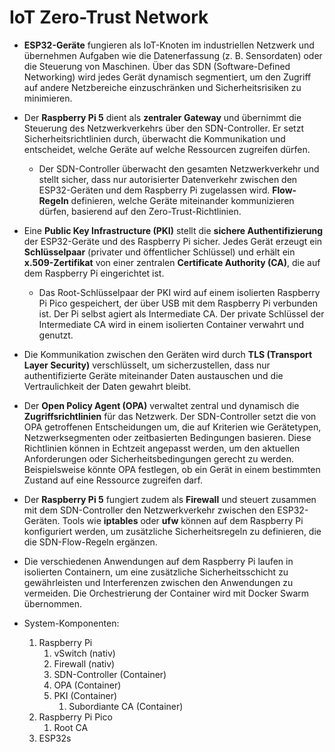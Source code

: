 # IoT Zero-Trust Network 

- **ESP32-Geräte** fungieren als IoT-Knoten im industriellen Netzwerk und übernehmen Aufgaben wie die Datenerfassung (z. B. Sensordaten) oder die Steuerung von Maschinen. Über das SDN (Software-Defined Networking) wird jedes Gerät dynamisch segmentiert, um den Zugriff auf andere Netzbereiche einzuschränken und Sicherheitsrisiken zu minimieren.

- Der **Raspberry Pi 5** dient als **zentraler Gateway** und übernimmt die Steuerung des Netzwerkverkehrs über den SDN-Controller. Er setzt Sicherheitsrichtlinien durch, überwacht die Kommunikation und entscheidet, welche Geräte auf welche Ressourcen zugreifen dürfen.
    - Der SDN-Controller überwacht den gesamten Netzwerkverkehr und stellt sicher, dass nur autorisierter Datenverkehr zwischen den ESP32-Geräten und dem Raspberry Pi zugelassen wird. **Flow-Regeln** definieren, welche Geräte miteinander kommunizieren dürfen, basierend auf den Zero-Trust-Richtlinien.
 
- Eine **Public Key Infrastructure (PKI)** stellt die **sichere Authentifizierung** der ESP32-Geräte und des Raspberry Pi sicher. Jedes Gerät erzeugt ein **Schlüsselpaar** (privater und öffentlicher Schlüssel) und erhält ein **x.509-Zertifikat** von einer zentralen **Certificate Authority (CA)**, die auf dem Raspberry Pi eingerichtet ist.
    - Das Root-Schlüsselpaar der PKI wird auf einem isolierten Raspberry Pi Pico gespeichert, der über USB mit dem Raspberry Pi verbunden ist. Der Pi selbst agiert als Intermediate CA. Der private Schlüssel der Intermediate CA wird in einem isolierten Container verwahrt und genutzt.
      
- Die Kommunikation zwischen den Geräten wird durch **TLS (Transport Layer Security)** verschlüsselt, um sicherzustellen, dass nur authentifizierte Geräte miteinander Daten austauschen und die Vertraulichkeit der Daten gewahrt bleibt.
  
- Der **Open Policy Agent (OPA)** verwaltet zentral und dynamisch die **Zugriffsrichtlinien** für das Netzwerk. Der SDN-Controller setzt die von OPA getroffenen Entscheidungen um, die auf Kriterien wie Gerätetypen, Netzwerksegmenten oder zeitbasierten Bedingungen basieren. Diese Richtlinien können in Echtzeit angepasst werden, um den aktuellen Anforderungen oder Sicherheitsbedingungen gerecht zu werden. Beispielsweise könnte OPA festlegen, ob ein Gerät in einem bestimmten Zustand auf eine Ressource zugreifen darf.
  
- Der **Raspberry Pi 5** fungiert zudem als **Firewall** und steuert zusammen mit dem SDN-Controller den Netzwerkverkehr zwischen den ESP32-Geräten. Tools wie **iptables** oder **ufw** können auf dem Raspberry Pi konfiguriert werden, um zusätzliche Sicherheitsregeln zu definieren, die die SDN-Flow-Regeln ergänzen.
  
- Die verschiedenen Anwendungen auf dem Raspberry Pi laufen in isolierten Containern, um eine zusätzliche Sicherheitsschicht zu gewährleisten und Interferenzen zwischen den Anwendungen zu vermeiden. Die Orchestrierung der Container wird mit Docker Swarm übernommen.
  
- System-Komponenten:
    1. Raspberry Pi
        1. vSwitch (nativ) 
        2. Firewall (nativ)
        3. SDN-Controller (Container) 
        4. OPA (Container) 
        5. PKI (Container)  
            1. Subordiante CA (Container)  
    2. Raspberry Pi Pico
        1. Root CA 
    3. ESP32s
